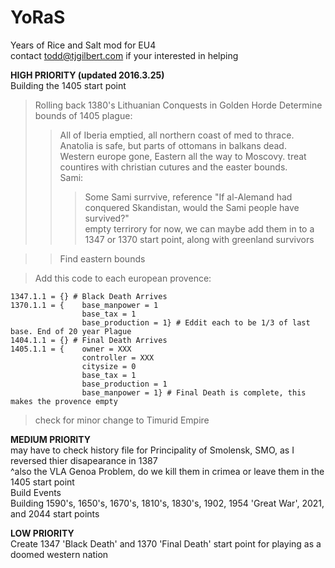 # YoRaS
Years of Rice and Salt mod for EU4  
contact todd@tjgilbert.com if your interested in helping  

**HIGH PRIORITY (updated 2016.3.25)**  
Building the 1405 start point  
>Rolling back 1380's Lithuanian Conquests in Golden Horde
>Determine bounds of 1405 plague:  
>> All of Iberia emptied, all northern coast of med to thrace.  
Anatolia is safe, but parts of ottomans in balkans dead.  
Western europe gone, Eastern all the way to Moscovy. treat countires with christian cutures and the easter bounds.  
Sami:  
>>>Some Sami surrvive, reference "If al-Alemand had conquered Skandistan, would the Sami people have survived?"  
empty terrirory for now, we can maybe add them in to a 1347 or 1370 start point, along with greenland survivors   
  
>>Find eastern bounds
  
>Add this code to each european provence:  

    1347.1.1 = {} # Black Death Arrives
    1370.1.1 = { 	base_manpower = 1 
                    base_tax = 1
                    base_production = 1} # Eddit each to be 1/3 of last base. End of 20 year Plague
    1404.1.1 = {} # Final Death Arrives
    1405.1.1 = {	owner = XXX
            		controller = XXX
            		citysize = 0
            		base_tax = 1 
            		base_production = 1
            		base_manpower = 1} # Final Death is complete, this makes the provence empty

>check for minor change to Timurid Empire  
  
**MEDIUM PRIORITY**  
may have to check history file for Principality of Smolensk, SMO, as I reversed thier disapearance in 1387  
^also the VLA
Genoa Problem, do we kill them in crimea or leave them in the 1405 start point  
Build Events  
Building 1590's, 1650's, 1670's, 1810's, 1830's, 1902, 1954 'Great War', 2021, and 2044 start points  
  
**LOW PRIORITY**  
Create 1347 'Black Death' and 1370 'Final Death' start point for playing as a doomed western nation  
